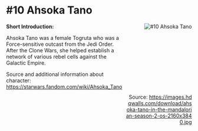 # #10 Ahsoka Tano

<div style="display: flex;">
  <div style="flex: 1; padding-right: 10px;">
    <strong>Short Introduction:</strong>
    <p>Ahsoka Tano was a female Togruta who was a Force-sensitive outcast from the Jedi Order. After the Clone Wars, she helped establish a network of various rebel cells against the Galactic Empire.</p>
    Source and additional information about character: <a href="https://starwars.fandom.com/wiki/Ahsoka_Tano">https://starwars.fandom.com/wiki/Ahsoka_Tano</a>
  </div>
  <div style="flex: 1; text-align: right;">
    <img src="https://images.hdqwalls.com/download/ahsoka-tano-in-the-mandalorian-season-2-os-2160x3840.jpg" alt="#10 Ahsoka Tano" style="max-height: 275px; max-width: 100%; min-height: 175px;"/><br><br>Source: <a href="https://images.hdqwalls.com/download/ahsoka-tano-in-the-mandalorian-season-2-os-2160x3840.jpg" style="word-break: break-all;">https://images.hdqwalls.com/download/ahsoka-tano-in-the-mandalorian-season-2-os-2160x3840.jpg</a>
  </div>
</div>
